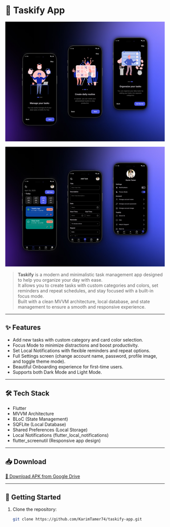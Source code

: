 # 🚀 Taskify App

![Taskify Demo](app_design/onboarding_shots.png)

![Taskify Demo](app_design/shots.png)

> **Taskify** is a modern and minimalistic task management app designed to help you organize your day with ease.  
> It allows you to create tasks with custom categories and colors, set reminders and repeat schedules, and stay focused with a built-in focus mode.  
> Built with a clean MVVM architecture, local database, and state management to ensure a smooth and responsive experience.

---

## ✨ Features
- Add new tasks with custom category and card color selection.
- Focus Mode to minimize distractions and boost productivity.
- Set Local Notifications with flexible reminders and repeat options.
- Full Settings screen (change account name, password, profile image, and toggle theme mode).
- Beautiful Onboarding experience for first-time users.
- Supports both Dark Mode and Light Mode.

---

## 🛠 Tech Stack
- Flutter
- MVVM Architecture
- BLoC (State Management)
- SQFLite (Local Database)
- Shared Preferences (Local Storage)
- Local Notifications (flutter_local_notifications)
- flutter_screenutil (Responsive app design)

---

## 📥 Download

[🔗 Download APK from Google Drive](https://drive.google.com/drive/folders/12lWXLEjITDdCj1uG-GlKcPH2eQIpfRew?usp=drive_link)

---

## 🚀 Getting Started

1. Clone the repository:
   ```bash
   git clone https://github.com/KarimTamer74/taskify-app.git
